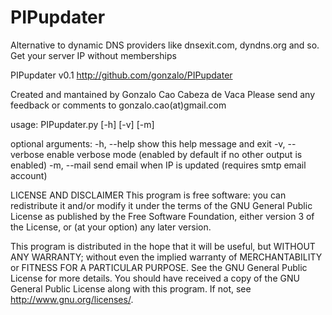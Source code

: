 PIPupdater
==========

Alternative to dynamic DNS providers like dnsexit.com, dyndns.org and so. Get your server IP without memberships

PIPupdater v0.1 
http://github.com/gonzalo/PIPupdater

Created and mantained by Gonzalo Cao Cabeza de Vaca Please send any feedback or comments to gonzalo.cao(at)gmail.com

usage: PIPupdater.py [-h] [-v] [-m]

optional arguments:
  -h, --help     show this help message and exit
  -v, --verbose  enable verbose mode (enabled by default if no other output is enabled)
  -m, --mail     send email when IP is updated (requires smtp email account)

LICENSE AND DISCLAIMER
This program is free software: you can redistribute it and/or modify it under the terms of the GNU General Public License as published by the Free Software Foundation, either version 3 of the License, or (at your option) any later version.

This program is distributed in the hope that it will be useful, but WITHOUT ANY WARRANTY; without even the implied warranty of MERCHANTABILITY or FITNESS FOR A PARTICULAR PURPOSE. See the GNU General Public License for more details. You should have received a copy of the GNU General Public License along with this program. If not, see http://www.gnu.org/licenses/.
